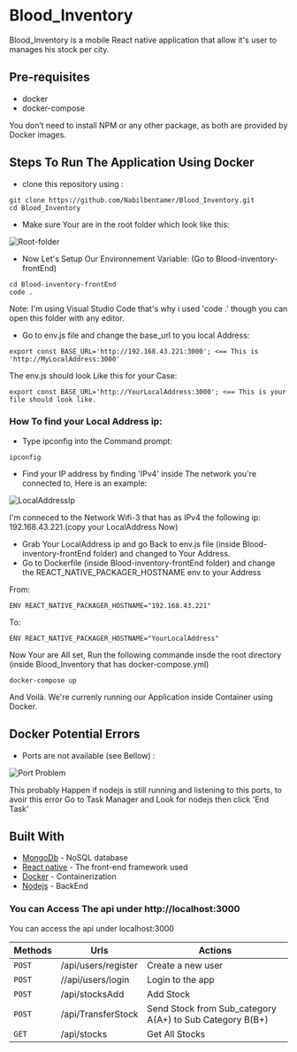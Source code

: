 # Blood_Inventory
Blood_Inventory is a mobile React native application that allow it's user to manages his stock per city.

## Pre-requisites

- docker
- docker-compose

You don’t need to install NPM or any other package, as both are provided by Docker images.

## Steps To Run The Application Using Docker

- clone this repository using :

```
git clone https://github.com/Nabilbentamer/Blood_Inventory.git
cd Blood_Inventory
```

- Make sure Your are in the root folder which look like this: 

![Root-folder](https://i.imgur.com/QM1FhQv.png)

- Now Let's Setup Our Environnement Variable: (Go to Blood-inventory-frontEnd)

```
cd Blood-inventory-frontEnd 
code . 
```

Note: I'm using Visual Studio Code that's why i used 'code .' though you can open this folder with any editor. 

- Go to env.js file and change the base_url to you local Address:

```
export const BASE_URL='http://192.168.43.221:3000'; <== This is 'http://MyLocalAddress:3000'
```
The env.js should look Like this for your Case: 

```
export const BASE_URL='http://YourLocalAddress:3000'; <== This is your file should look like. 
```

### How To find your Local Address ip: 

- Type ipconfig into the Command prompt:  

```
ipconfig 
```
- Find your IP address by finding 'IPv4' inside The network you're connected to, Here is an example: 

![LocalAddressIp](https://i.imgur.com/KTgpCRx.png)

I'm conneced to the Network Wifi-3 that has as IPv4 the following ip: 192.168.43.221.(copy your LocalAddress Now) 

- Grab Your LocalAddress ip and go Back to env.js  file (inside Blood-inventory-frontEnd folder) and changed to Your Address.
- Go to Dockerfile (inside Blood-inventory-frontEnd folder) and change the REACT_NATIVE_PACKAGER_HOSTNAME env to your Address
 
 From: 
 
 ```
ENV REACT_NATIVE_PACKAGER_HOSTNAME="192.168.43.221"
```

To: 

 ```
ENV REACT_NATIVE_PACKAGER_HOSTNAME="YourLocalAddress"
```

Now Your are All set, Run the following commande insde the root directory (inside Blood_Inventory that has docker-compose.yml)

 ```
docker-compose up
```
And Voilà. We're currenly running our Application inside Container using Docker. 

## Docker Potential Errors

- Ports are not available (see Bellow) : 

![Port Problem](https://i.imgur.com/3XA5Hbz.png)

This probably Happen if nodejs is still running and listening to this ports, to avoir this error Go to Task Manager and Look for nodejs then click
'End Task'

## Built With

* [MongoDb](https://www.mongodb.com/) - NoSQL database
* [React native](https://reactnative.dev/) - The front-end framework used
* [Docker](https://www.docker.com/) - Containerization
* [Nodejs](https://nodejs.org/) - BackEnd 

### You can Access The api under http://localhost:3000

You can access the api under localhost:3000 

| Methods | Urls | Actions |
| --- | --- | --- |
| `POST` | /api/users/register | Create a new user |
| `POST` | //api/users/login | Login to the app  |
| `POST` | /api/stocksAdd | Add Stock    |
| `POST` | /api/TransferStock| Send Stock from Sub_category A(A+) to Sub Category B(B+)  |
| `GET` | /api/stocks | Get All Stocks  |

